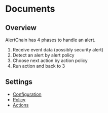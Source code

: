 # Documents

## Overview

AlertChain has 4 phases to handle an alert.

1. Receive event data (possibly security alert)
2. Detect an alert by alert policy
3. Choose next action by action policy
4. Run action and back to 3

## Settings

- [Configuration](config.md)
- [Policy](policy.md)
- [Actions](./action/)
